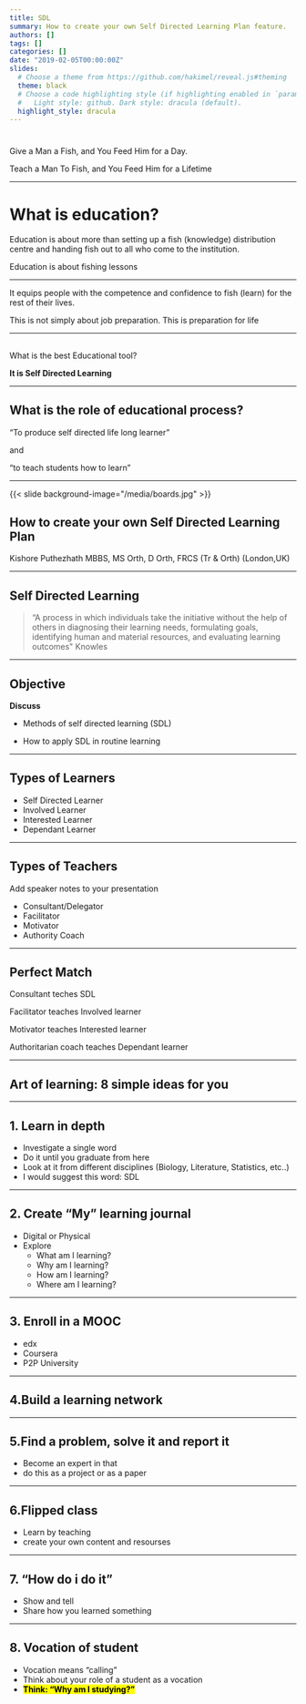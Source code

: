 ```yaml
---
title: SDL
summary: How to create your own Self Directed Learning Plan feature.
authors: []
tags: []
categories: []
date: "2019-02-05T00:00:00Z"
slides:
  # Choose a theme from https://github.com/hakimel/reveal.js#theming
  theme: black
  # Choose a code highlighting style (if highlighting enabled in `params.toml`)
  #   Light style: github. Dark style: dracula (default).
  highlight_style: dracula
---
```

# 

Give a Man a Fish, and You Feed Him for a Day.

Teach a Man To Fish, and You Feed Him for a Lifetime  

---

# What is education?

Education is about more than setting up a fish (knowledge) distribution centre and handing fish out to all who come to the institution.

Education is about fishing lessons

---

It equips people with the competence and confidence to fish (learn) for the rest of their lives.

This is not simply about job preparation. This is preparation for life

---

## 

What is the best Educational tool?

**It is Self Directed Learning**

---

## What is the role of educational process?

“To produce self directed life long learner”

and

“to teach students how to learn”

---
{{< slide background-image="/media/boards.jpg" >}}
## How to create your own Self Directed Learning Plan 

Kishore Puthezhath 
MBBS, MS Orth, D Orth, FRCS (Tr & Orth) (London,UK)

---

## Self Directed Learning 

 >“A process in which individuals take the initiative without the help of others in diagnosing their learning needs, formulating goals, identifying human and material resources, and evaluating learning outcomes"
 Knowles  
---

## Objective 

**Discuss** 
- Methods of self directed learning (SDL)

- How to apply SDL in routine learning 

---
## Types of Learners

- Self Directed Learner
- Involved Learner
- Interested Learner
- Dependant Learner

---

## Types of Teachers

Add speaker notes to your presentation

- Consultant/Delegator
- Facilitator
- Motivator
- Authority Coach

---

## Perfect Match

Consultant teches SDL

Facilitator teaches Involved learner

Motivator teaches Interested learner

Authoritarian coach teaches Dependant learner

---
## Art of learning: 8 simple ideas for you
---
## 1. Learn in depth
- Investigate a single word
- Do it until you graduate from here
- Look at it from different disciplines (Biology, Literature, Statistics, etc..)
- I would suggest this word: SDL
---
## 2. Create “My” learning journal
- Digital or Physical
- Explore
  - What am I learning?
  - Why am I learning?
  - How am I learning?
  - Where am I learning?
---

## 3. Enroll in a MOOC

- edx
- Coursera
- P2P University
---

## 4.Build a learning network
---

## 5.Find a problem, solve it and report it

- Become an expert in that
- do this as a project or as a paper
---
## 6.Flipped class

- Learn by teaching
- create your own content and resourses
---

## 7. “How do i do it”

- Show and tell
- Share how you learned something
---

## 8. Vocation of student

- Vocation means “calling”
- Think about your role of a student as a vocation
- <mark>**Think: “Why am I studying?”**</mark>
